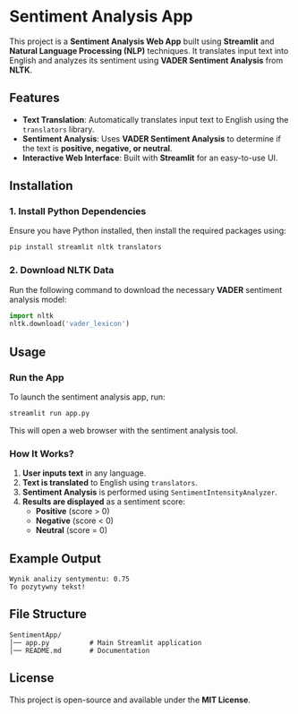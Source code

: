 # Sentiment Analysis App

This project is a **Sentiment Analysis Web App** built using **Streamlit** and **Natural Language Processing (NLP)** techniques. It translates input text into English and analyzes its sentiment using **VADER Sentiment Analysis** from **NLTK**.

## Features
- **Text Translation**: Automatically translates input text to English using the `translators` library.
- **Sentiment Analysis**: Uses **VADER Sentiment Analysis** to determine if the text is **positive, negative, or neutral**.
- **Interactive Web Interface**: Built with **Streamlit** for an easy-to-use UI.

## Installation

### **1. Install Python Dependencies**
Ensure you have Python installed, then install the required packages using:
```sh
pip install streamlit nltk translators
```

### **2. Download NLTK Data**
Run the following command to download the necessary **VADER** sentiment analysis model:
```python
import nltk
nltk.download('vader_lexicon')
```

## Usage

### **Run the App**
To launch the sentiment analysis app, run:
```sh
streamlit run app.py
```
This will open a web browser with the sentiment analysis tool.

### **How It Works?**
1. **User inputs text** in any language.
2. **Text is translated** to English using `translators`.
3. **Sentiment Analysis** is performed using `SentimentIntensityAnalyzer`.
4. **Results are displayed** as a sentiment score:
   - **Positive** (score > 0)
   - **Negative** (score < 0)
   - **Neutral** (score = 0)

## Example Output
```
Wynik analizy sentymentu: 0.75
To pozytywny tekst!
```

## File Structure
```
SentimentApp/
│── app.py          # Main Streamlit application
│── README.md       # Documentation
```

## License
This project is open-source and available under the **MIT License**.
